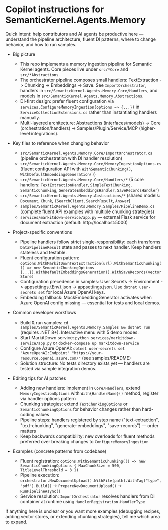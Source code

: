 <!--
  Purpose: concise, repo-specific guidance for AI coding agents (GitHub Copilot / assistants).
  Keep this short (20-50 lines) and focused on patterns, commands, and key integration points.
-->

# Copilot instructions for SemanticKernel.Agents.Memory

Quick intent: help contributors and AI agents be productive here — understand the pipeline architecture, fluent DI patterns, where to change behavior, and how to run samples.

- Big picture
  - This repo implements a memory ingestion pipeline for Semantic Kernel agents. Core pieces live under `src/*Core` and `src/*Abstractions`.
  - The orchestrator pipeline composes small handlers: TextExtraction -> Chunking -> Embeddings -> Save. See `ImportOrchestrator`, handlers in `src/SemanticKernel.Agents.Memory.Core/Handlers`, and models in `src/SemanticKernel.Agents.Memory.Abstractions`.
  - DI-first design: prefer fluent configuration via `services.ConfigureMemoryIngestion(options => {...})` in `ServiceCollectionExtensions.cs` rather than instantiating handlers manually.
  - Multi-layered architecture: Abstractions (interfaces/models) -> Core (orchestration/handlers) -> Samples/Plugin/Service/MCP (higher-level integrations).

- Key files to reference when changing behavior
  - `src/SemanticKernel.Agents.Memory.Core/ImportOrchestrator.cs` (pipeline orchestration with DI handler resolution)
  - `src/SemanticKernel.Agents.Memory.Core/MemoryIngestionOptions.cs` (fluent configuration API with `WithSemanticChunking()`, `WithDefaultEmbeddingsGeneration()`)
  - `src/SemanticKernel.Agents.Memory.Core/Handlers/*` (5 core handlers: `TextExtractionHandler`, `SimpleTextChunking`, `SemanticChunking`, `GenerateEmbeddingsHandler`, `SaveRecordsHandler`)
  - `src/SemanticKernel.Agents.Memory.Abstractions/*` (shared models: `Document`, `Chunk`, `ISearchClient`, `SearchResult`, `Answer`)
  - `samples/SemanticKernel.Agents.Memory.Samples/PipelineDemo.cs` (complete fluent API examples with multiple chunking strategies)
  - `services/markitdown-service/app.py` — external Flask service for document extraction (default: http://localhost:5000)

- Project-specific conventions
  - Pipeline handlers follow strict single-responsibility: each transforms `DataPipelineResult` state and passes to next handler. Keep handlers stateless and testable.
  - Fluent configuration pattern: `options.WithMarkitDownTextExtraction(url).WithSemanticChunking(() => new SemanticChunkingOptions {...}).WithDefaultEmbeddingsGeneration().WithSaveRecords(vectorStore)`
  - Configuration precedence in samples: User Secrets -> Environment -> appsettings.{Env}.json -> appsettings.json. Use `dotnet user-secrets set` for local Azure OpenAI keys.
  - Embedding fallback: MockEmbeddingGenerator activates when Azure OpenAI config missing — essential for tests and local demos.

- Common developer workflows
  - Build & run samples: `cd samples/SemanticKernel.Agents.Memory.Samples && dotnet run` (requires .NET 8+). Interactive menu with 5 demo modes.
  - Start MarkitDown service: `python services/markitdown-service/app.py` or `docker-compose up markitdown-service`
  - Configure Azure OpenAI: `dotnet user-secrets set "AzureOpenAI:Endpoint" "https://your-resource.openai.azure.com/"` (see samples/README)
  - Solution structure: No tests directory exists yet — handlers are tested via sample integration demos.

- Editing tips for AI patches
  - Adding new handlers: implement in `Core/Handlers`, extend `MemoryIngestionOptions` with `With{HandlerName}()` method, register via handler options pattern
  - Chunking strategies: extend `TextChunkingOptions` or `SemanticChunkingOptions` for behavior changes rather than hard-coding values
  - Pipeline steps: handlers registered by step name ("text-extraction", "text-chunking", "generate-embeddings", "save-records") — order matters
  - Keep backwards compatibility: new overloads for fluent methods preferred over breaking changes to `ConfigureMemoryIngestion`

- Examples (concrete patterns from codebase)
  - Fluent registration: `options.WithSemanticChunking(() => new SemanticChunkingOptions { MaxChunkSize = 500, TitleLevelThreshold = 3 })`
  - Pipeline execution: `orchestrator.NewDocumentUpload().WithFile(path).WithTag("type", "pdf").Build()` -> `PrepareNewDocumentUpload()` -> `RunPipelineAsync()`
  - Service resolution: `ImportOrchestrator` resolves handlers from DI container at runtime using `HandlerRegistration.HandlerType`

If anything here is unclear or you want more examples (debugging recipes, adding vector stores, or extending chunking strategies), tell me which area to expand.
